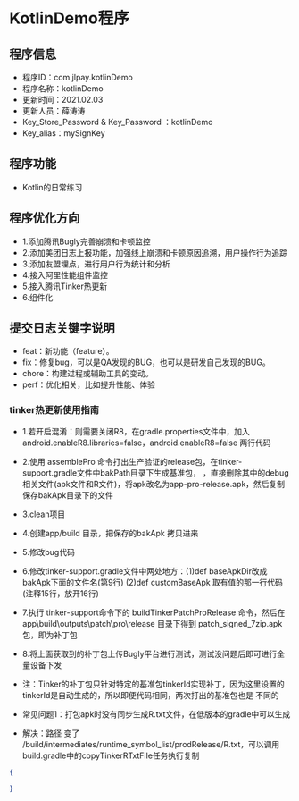 # KotlinDemo程序

## 程序信息
* 程序ID：com.jlpay.kotlinDemo
* 程序名称：kotlinDemo
* 更新时间：2021.02.03
* 更新人员：薛涛涛
* Key_Store_Password & Key_Password ：kotlinDemo
* Key_alias：mySignKey

## 程序功能
* Kotlin的日常练习

## 程序优化方向
* 1.添加腾讯Bugly完善崩溃和卡顿监控
* 2.添加美团日志上报功能，加强线上崩溃和卡顿原因追溯，用户操作行为追踪
* 3.添加友盟埋点，进行用户行为统计和分析
* 4.接入阿里性能组件监控
* 5.接入腾讯Tinker热更新
* 6.组件化

## 提交日志关键字说明
* feat：新功能（feature）。
* fix：修复bug，可以是QA发现的BUG，也可以是研发自己发现的BUG。
* chore：构建过程或辅助工具的变动。
* perf：优化相关，比如提升性能、体验

### tinker热更新使用指南

* 1.若开启混淆：则需要关闭R8，在gradle.properties文件中，加入android.enableR8.libraries=false，android.enableR8=false
两行代码

* 2.使用 assemblePro 命令打出生产验证的release包，在tinker-support.gradle文件中bakPath目录下生成基准包，
，直接删除其中的debug相关文件(apk文件和R文件)，将apk改名为app-pro-release.apk，然后复制保存bakApk目录下的文件

* 3.clean项目

* 4.创建app/build 目录，把保存的bakApk 拷贝进来

* 5.修改bug代码

* 6.修改tinker-support.gradle文件中两处地方：(1)def baseApkDir改成bakApk下面的文件名(第9行) (2)def customBaseApk
取有值的那一行代码(注释15行，放开16行)

* 7.执行 tinker-support命令下的 buildTinkerPatchProRelease 命令，然后在 app\build\outputs\patch\pro\release
目录下得到 patch_signed_7zip.apk包，即为补丁包

* 8.将上面获取到的补丁包上传Bugly平台进行测试，测试没问题后即可进行全量设备下发

* 注：Tinker的补丁包只针对特定的基准包tinkerId实现补丁，因为这里设置的tinkerId是自动生成的，所以即便代码相同，两次打出的基准包也是
不同的

* 常见问题1：打包apk时没有同步生成R.txt文件，在低版本的gradle中可以生成    
* 解决：路径 变了 /build/intermediates/runtime_symbol_list/prodRelease/R.txt，可以调用build.gradle中的copyTinkerRTxtFile任务执行复制


```JSON
{

}
```

